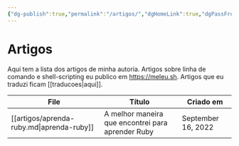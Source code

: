 ```yaml
---
{"dg-publish":true,"permalink":"/artigos/","dgHomeLink":true,"dgPassFrontmatter":false,"dgShowBacklinks":true,"dgShowLocalGraph":false}
---
```


# Artigos

Aqui tem a lista dos artigos de minha autoria. Artigos sobre linha de comando e shell-scripting eu publico em <https://meleu.sh>. Artigos que eu traduzi ficam [[traducoes|aqui]].

| File                                      | Título                                            | Criado em          |
| ----------------------------------------- | ------------------------------------------------- | ------------------ |
| [[artigos/aprenda-ruby.md\|aprenda-ruby]] | A melhor maneira que encontrei para aprender Ruby | September 16, 2022 |


